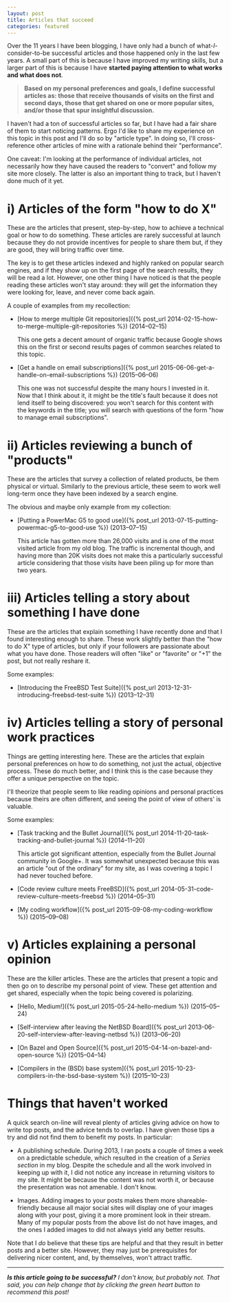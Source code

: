 ```yaml
---
layout: post
title: Articles that succeed
categories: featured
---
```


<!-- TODO: Enable cover and add credits.
# cover: https://cdn-images-1.medium.com/max/2000/1*WuixuEhQ3TKcfq4_ensIBg.jpeg

<a href="/r/?url=http%3A%2F%2Fopenphoto.net%2Fgallery%2Fimage%2Fview%2F22845" class="markup--anchor markup--figure-anchor">Image courtesy of Mylene Bressan at openphoto.net</a>
-->

Over the 11 years I have been blogging, I have only had a bunch of
what-*I*-consider-to-be successful articles and those happened only in
the last few years. A small part of this is because I have improved my
writing skills, but a larger part of this is because I have **started
paying attention to what works and what does not**.

> **Based on my personal preferences and goals, I define successful
> articles as: those that receive thousands of visits on the first and
> second days, those that get shared on one or more popular sites,
> and/or those that spur insightful discussion.**

I haven't had a ton of successful articles so far, but I have had a fair
share of them to start noticing patterns. Ergo I'd like to share my
experience on this topic in this post and I'll do so by "article type".
In doing so, I'll cross-reference other articles of mine with a
rationale behind their "performance".

One caveat: I'm looking at the performance of individual articles, not
necessarily how they have caused the readers to "convert" and follow my
site more closely. The latter is also an important thing to track, but I
haven't done much of it yet.

# i) Articles of the form "how to do X"

These are the articles that present, step-by-step, how to achieve a
technical goal or how to do something. These articles are rarely
successful at launch because they do not provide incentives for people
to share them but, if they are good, they will bring traffic over time.

The key is to get these articles indexed and highly ranked on popular
search engines, and if they show up on the first page of the search
results, they will be read a lot. However, one other thing I have
noticed is that the people reading these articles won't stay around:
they will get the information they were looking for, leave, and never
come back again.

A couple of examples from my recollection:

-   [How to merge multiple Git repositories]({% post_url
    2014-02-15-how-to-merge-multiple-git-repositories %})
    (2014&ndash;02&ndash;15)

    This one gets a decent amount of organic traffic because Google
    shows this on the first or second results pages of common searches
    related to this topic.

-   [Get a handle on email subscriptions]({% post_url
    2015-06-06-get-a-handle-on-email-subscriptions %})
    (2015&ndash;06&ndash;06)

    This one was not successful despite the many hours I invested in it.
    Now that I think about it, it might be the title's fault because it
    does not lend itself to being discovered: you won't search for this
    content with the keywords in the title; you will search with
    questions of the form "how to manage email subscriptions".

# ii) Articles reviewing a bunch of "products"

These are the articles that survey a collection of related products, be
them physical or virtual. Similarly to the previous article, these seem
to work well long-term once they have been indexed by a search engine.

The obvious and maybe only example from my collection:

-   [Putting a PowerMac G5 to good use]({% post_url
    2013-07-15-putting-powermac-g5-to-good-use %})
    (2013&ndash;07&ndash;15)

    This article has gotten more than 26,000 visits and is one of the
    most visited article from my old blog. The traffic is incremental
    though, and having more than 20K visits does not make this a
    particularly successful article considering that those visits have
    been piling up for more than two years.

# iii) Articles telling a story about something I have done

These are the articles that explain something I have recently done and
that I found interesting enough to share. These work slightly better
than the "how to do X" type of articles, but only if your followers are
passionate about what you have done. Those readers will often "like" or
"favorite" or "+1" the post, but not really reshare it.

Some examples:

-   [Introducing the FreeBSD Test Suite]({% post_url
    2013-12-31-introducing-freebsd-test-suite %})
    (2013&ndash;12&ndash;31)

# iv) Articles telling a story of personal work practices

Things are getting interesting here. These are the articles that explain
personal preferences on how to do something, not just the actual,
objective process. These do much better, and I think this is the case
because they offer a unique perspective on the topic.

I'll theorize that people seem to like reading opinions and personal
practices because theirs are often different, and seeing the point of
view of others' is valuable.

Some examples:

-   [Task tracking and the Bullet Journal]({% post_url
    2014-11-20-task-tracking-and-bullet-journal %})
    (2014&ndash;11&ndash;20)

    This article got significant attention, especially from the Bullet
    Journal community in Google+. It was somewhat unexpected because
    this was an article "out of the ordinary" for my site, as I was
    covering a topic I had never touched before.

-   [Code review culture meets FreeBSD]({% post_url
    2014-05-31-code-review-culture-meets-freebsd %})
    (2014&ndash;05&ndash;31)

-   [My coding workflow]({% post_url 2015-09-08-my-coding-workflow %})
    (2015&ndash;09&ndash;08)

# v) Articles explaining a personal opinion

These are the killer articles. These are the articles that present a
topic and then go on to describe my personal point of view. These get
attention and get shared, especially when the topic being covered is
polarizing.

-   [Hello, Medium!]({% post_url 2015-05-24-hello-medium %})
    (2015&ndash;05&ndash;24)

-   [Self-interview after leaving the NetBSD Board]({% post_url
    2013-06-20-self-interview-after-leaving-netbsd %})
    (2013&ndash;06&ndash;20)

-   [On Bazel and Open Source]({% post_url
    2015-04-14-on-bazel-and-open-source %})
    (2015&ndash;04&ndash;14)

-   [Compilers in the (BSD) base system]({% post_url
    2015-10-23-compilers-in-the-bsd-base-system %})
    (2015&ndash;10&ndash;23)

# Things that haven't worked

A quick search on-line will reveal plenty of articles giving advice on
how to write top posts, and the advice tends to overlap. I have given
those tips a try and did not find them to benefit my posts. In
particular:

- A publishing schedule. During 2013, I ran posts a couple of times a week on a
  predictable schedule, which resulted in the creation of a *Series section* in
  my blog. Despite the schedule and all the work involved in keeping up with it,
  I did not notice any increase in returning visitors to my site. It might be
  because the content was not worth it, or because the presentation was not
  amenable. I don't know.

- Images. Adding images to your posts makes them more shareable-friendly because
  all major social sites will display one of your images along with your post,
  giving it a more prominent look in their stream. Many of my popular posts from
  the above list do not have images, and the ones I added images to did not
  always yield any better results.

Note that I *do* believe that these tips are helpful and that they
result in better posts and a better site. However, they may just be
prerequisites for delivering nicer content, and, by themselves, won't
attract traffic.

---

***Is this article going to be successful?*** *I don't know, but
probably not. That said, you can help change that by clicking the green
heart button to recommend this post!*
